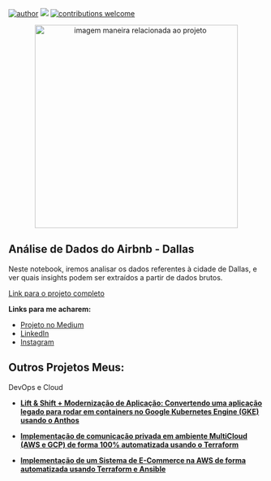 [![author](https://img.shields.io/badge/author-henriquechinaglia-red.svg)](https://www.linkedin.com/in/henrique-chinaglia-b7897564/) [![](https://img.shields.io/badge/python-3.7+-blue.svg)](https://www.python.org/downloads/release/python-365/) [![contributions welcome](https://img.shields.io/badge/contributions-welcome-brightgreen.svg?style=flat)](https://github.com/hchinaglia)

<p align="center">
  <img src="https://uploads-ssl.webflow.com/606907b169dcd481e8fd42c4/628fcc28ae967c5ccc32de0c_data-science-p-1080.jpeg" alt="imagem maneira relacionada ao projeto"height=400px >
</p>

## Análise de Dados do Airbnb - Dallas

Neste notebook, iremos analisar os dados referentes à cidade de Dallas, e ver quais insights podem ser extraídos a partir de dados brutos.

[Link para o projeto completo](https://colab.research.google.com/drive/11tz72Jep7085zRDMWtd0BcFYxzZr2RhA?usp=sharing)

**Links para me acharem:**
* [Projeto no Medium](https://medium.com/@henriquechinaglia)
* [LinkedIn](https://www.linkedin.com/in/henrique-chinaglia-b7897564/)
* [Instagram](https://www.instagram.com/henriquechinaglia/)


## Outros Projetos Meus:

DevOps e Cloud
* **[Lift & Shift + Modernização de Aplicação: Convertendo uma aplicação legado para rodar em containers no Google Kubernetes Engine (GKE) usando o Anthos](https://medium.com/@henriquechinaglia/lift-shift-modernização-de-aplicação-convertendo-uma-aplicação-legado-para-rodar-em-containers-f3235a8cab60)**

* **[Implementação de comunicação privada em ambiente MultiCloud (AWS e GCP) de forma 100% automatizada usando o Terraform](https://medium.com/@henriquechinaglia/implementação-de-comunicação-privada-em-ambiente-multicloud-aws-e-gcp-de-forma-100-automatizada-94ec28cfdd72)**
 
* **[Implementação de um Sistema de E-Commerce na AWS de forma automatizada usando Terraform e Ansible](https://medium.com/@henriquechinaglia/implementação-de-um-sistema-de-e-commerce-na-aws-de-forma-automatizada-usando-terraform-e-ansible-20e5a94bfb5b)**
